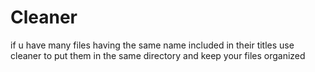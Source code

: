 Cleaner
=======

if u have many files having the same name included in their titles use cleaner to put them in the same directory and keep your files organized 
